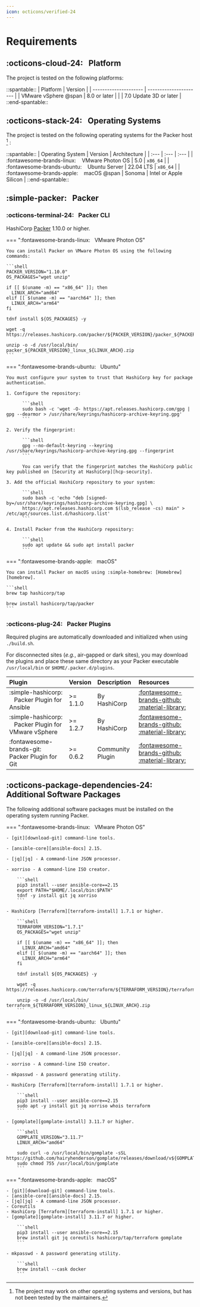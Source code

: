 ```yaml
---
icon: octicons/verified-24
---
```


# Requirements

## :octicons-cloud-24: &nbsp; Platform

The project is tested on the following platforms:

::spantable::
| Platform              | Version                |
| --------------------- | ---------------------- |
| VMware vSphere @span  | 8.0 or later           |
|                       | 7.0 Update 3D or later |
::end-spantable::

## :octicons-stack-24: &nbsp; Operating Systems

The project is tested on the following operating systems for the Packer host [^1] :

::spantable::
| Operating System                                         | Version   | Architecture           |
| :---                                                     | :---      | :---                   |
| :fontawesome-brands-linux: &nbsp;&nbsp; VMware Photon OS | 5.0       | `x86_64`               |
| :fontawesome-brands-ubuntu: &nbsp;&nbsp; Ubuntu Server   | 22.04 LTS | `x86_64`               |
| :fontawesome-brands-apple: &nbsp;&nbsp; macOS @span      | Sonoma    | Intel or Apple Silicon |
::end-spantable::

## :simple-packer: &nbsp; Packer

### :octicons-terminal-24: &nbsp; Packer CLI

HashiCorp [Packer][packer-install] 1.10.0 or higher.

=== ":fontawesome-brands-linux: &nbsp; VMware Photon OS"

    You can install Packer on VMware Photon OS using the following commands:

    ```shell
    PACKER_VERSION="1.10.0"
    OS_PACKAGES="wget unzip"

    if [[ $(uname -m) == "x86_64" ]]; then
      LINUX_ARCH="amd64"
    elif [[ $(uname -m) == "aarch64" ]]; then
      LINUX_ARCH="arm64"
    fi

    tdnf install ${OS_PACKAGES} -y

    wget -q https://releases.hashicorp.com/packer/${PACKER_VERSION}/packer_${PACKER_VERSION}_linux_${LINUX_ARCH}.zip

    unzip -o -d /usr/local/bin/ packer_${PACKER_VERSION}_linux_${LINUX_ARCH}.zip
    ```

=== ":fontawesome-brands-ubuntu: &nbsp; Ubuntu"

    You must configure your system to trust that HashiCorp key for package authentication.

    1. Configure the repository:

          ```shell
          sudo bash -c 'wget -O- https://apt.releases.hashicorp.com/gpg | gpg --dearmor > /usr/share/keyrings/hashicorp-archive-keyring.gpg'
          ```

    2. Verify the fingerprint:

          ```shell
          gpg --no-default-keyring --keyring /usr/share/keyrings/hashicorp-archive-keyring.gpg --fingerprint
          ```

          You can verify that the fingerprint matches the HashiCorp public key published on [Security at HashiCorp][hcp-security].

    3. Add the official HashiCorp repository to your system:

          ```shell
          sudo bash -c 'echo "deb [signed-by=/usr/share/keyrings/hashicorp-archive-keyring.gpg] \
          https://apt.releases.hashicorp.com $(lsb_release -cs) main" > /etc/apt/sources.list.d/hashicorp.list'
          ```

    4. Install Packer from the HashiCorp repository:

          ```shell
          sudo apt update && sudo apt install packer
          ```

=== ":fontawesome-brands-apple: &nbsp; macOS"

    You can install Packer on macOS using :simple-homebrew: [Homebrew][homebrew].

    ```shell
    brew tap hashicorp/tap

    brew install hashicorp/tap/packer
    ```

### :octicons-plug-24: &nbsp; Packer Plugins

Required plugins are automatically downloaded and initialized when using `./build.sh`.

For disconnected sites (_e.g._, air-gapped or dark sites), you may download the plugins and place
these same directory as your Packer executable `/usr/local/bin` or `$HOME/.packer.d/plugins`.

| Plugin                                                           | Version  | Description      | Resources                                                                                                               |
| :---                                                             | :---     | :---             | :---                                                                                                                    |
| :simple-hashicorp: &nbsp;&nbsp; Packer Plugin for Ansible        | >= 1.1.0 | By HashiCorp     | [:fontawesome-brands-github:][packer-plugin-ansible-repo] &nbsp;&nbsp; [:material-library:][packer-plugin-ansible-docs] |
| :simple-hashicorp: &nbsp;&nbsp; Packer Plugin for VMware vSphere | >= 1.2.7 | By HashiCorp     | [:fontawesome-brands-github:][packer-plugin-vsphere-repo] &nbsp;&nbsp; [:material-library:][packer-plugin-vsphere-docs] |
| :fontawesome-brands-git: &nbsp;&nbsp; Packer Plugin for Git      | >= 0.6.2 | Community Plugin | [:fontawesome-brands-github:][packer-plugin-git-repo]     &nbsp;&nbsp; [:material-library:][packer-plugin-git-docs]     |


## :octicons-package-dependencies-24: &nbsp; Additional Software Packages

The following additional software packages must be installed on the operating system running Packer.

=== ":fontawesome-brands-linux: &nbsp; VMware Photon OS"

    - [git][download-git] command-line tools.

    - [ansible-core][ansible-docs] 2.15.

    - [jq][jq] - A command-line JSON processor.

    - xorriso - A command-line ISO creator.

        ```shell
        pip3 install --user ansible-core==2.15
        export PATH="$HOME/.local/bin:$PATH"
        tdnf -y install git jq xorriso
        ```

    - HashiCorp [Terraform][terraform-install] 1.7.1 or higher.

        ```shell
        TERRAFORM_VERSION="1.7.1"
        OS_PACKAGES="wget unzip"

        if [[ $(uname -m) == "x86_64" ]]; then
          LINUX_ARCH="amd64"
        elif [[ $(uname -m) == "aarch64" ]]; then
          LINUX_ARCH="arm64"
        fi

        tdnf install ${OS_PACKAGES} -y

        wget -q https://releases.hashicorp.com/terraform/${TERRAFORM_VERSION}/terraform_${TERRAFORM_VERSION}_linux_${LINUX_ARCH}.zip

        unzip -o -d /usr/local/bin/ terraform_${TERRAFORM_VERSION}_linux_${LINUX_ARCH}.zip
        ```

=== ":fontawesome-brands-ubuntu: &nbsp; Ubuntu"

    - [git][download-git] command-line tools.

    - [ansible-core][ansible-docs] 2.15.

    - [jq][jq] - A command-line JSON processor.

    - xorriso - A command-line ISO creator.

    - mkpasswd - A password generating utility.

    - HashiCorp [Terraform][terraform-install] 1.7.1 or higher.

        ```shell
        pip3 install --user ansible-core==2.15
        sudo apt -y install git jq xorriso whois terraform
        ```

    - [gomplate][gomplate-install] 3.11.7 or higher.

        ```shell
        GOMPLATE_VERSION="3.11.7"
        LINUX_ARCH="amd64"

        sudo curl -o /usr/local/bin/gomplate -sSL https://github.com/hairyhenderson/gomplate/releases/download/v${GOMPLATE_VERSION}/gomplate_linux-${LINUX_ARCH}
        sudo chmod 755 /usr/local/bin/gomplate
        ```

=== ":fontawesome-brands-apple: &nbsp; macOS"

    - [git][download-git] command-line tools.
    - [ansible-core][ansible-docs] 2.15.
    - [jq][jq] - A command-line JSON processor.
    - Coreutils
    - HashiCorp [Terraform][terraform-install] 1.7.1 or higher.
    - [gomplate][gomplate-install] 3.11.7 or higher.

        ```shell
        pip3 install --user ansible-core==2.15
        brew install git jq coreutils hashicorp/tap/terraform gomplate
        ```

    - mkpasswd - A password generating utility.

        ```shell
        brew install --cask docker
        ```
[^1]: The project may work on other operating systems and versions, but has not been tested by the
maintainers.

[//]: Links
[ansible-docs]: https://docs.ansible.com
[ansible-ssh-connection]: https://docs.ansible.com/ansible/latest/collections/ansible/builtin/ssh_connection.html#parameter-scp_if_ssh
[download-git]: https://git-scm.com/downloads
[gomplate-install]: https://gomplate.ca/
[hcp-security]: https://www.hashicorp.com/security
[homebrew]: https://brew.sh/
[jq]: https://stedolan.github.io/jq/
[packer-install]: https://developer.hashicorp.com/packer/tutorials/docker-get-started/get-started-install-cli
[packer-plugin-ansible-docs]: https://developer.hashicorp.com/packer/integrations/hashicorp/ansible
[packer-plugin-ansible-repo]: https://github.com/hashicorp/packer-plugin-ansible
[packer-plugin-git-docs]: https://developer.hashicorp.com/packer/integrations/ethanmdavidson/git
[packer-plugin-git-repo]: https://github.com/ethanmdavidson/packer-plugin-git
[packer-plugin-vsphere-docs]: https://developer.hashicorp.com/packer/plugins/builders/vsphere
[packer-plugin-vsphere-repo]: https://github.com/hashicorp/packer-plugin-vsphere
[terraform-install]: https://www.terraform.io/docs/cli/install/apt.html
